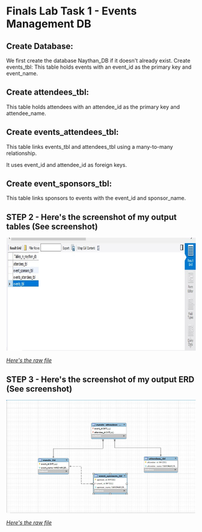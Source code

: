 # Finals Lab Task 1 - Events Management DB

## Create Database:
We first create the database Naythan_DB if it doesn't already exist.
Create events_tbl:
This table holds events with an event_id as the primary key and event_name.

## Create attendees_tbl:

This table holds attendees with an attendee_id as the primary key and attendee_name.

## Create events_attendees_tbl:

This table links events_tbl and attendees_tbl using a many-to-many relationship.

It uses event_id and attendee_id as foreign keys.

## Create event_sponsors_tbl:

This table links sponsors to events with the event_id and sponsor_name.

## STEP 2 - Here's the screenshot of my output tables (See screenshot)

<img src="Images/TABLES.jpg" alt="Alt Text" width="1000" height="300"> 

[*Here's the raw file*](https://github.com/NaythanIsME/EDM-Portfolio/blob/main/Finals%20Task%201/Files/naytheen.sql)

## STEP 3 - Here's the screenshot of my output ERD (See screenshot)

<img src="Images/ERD.jpg" alt="Alt Text" width="700" height="300"> 

[*Here's the raw file*](https://github.com/NaythanIsME/EDM-Portfolio/blob/main/Finals%20Task%201/Files/naythan.mwb)
